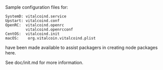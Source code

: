 Sample configuration files for:
```
SystemD: vitalcoind.service
Upstart: vitalcoind.conf
OpenRC:  vitalcoind.openrc
         vitalcoind.openrcconf
CentOS:  vitalcoind.init
macOS:    org.vitalcoin.vitalcoind.plist
```
have been made available to assist packagers in creating node packages here.

See doc/init.md for more information.
